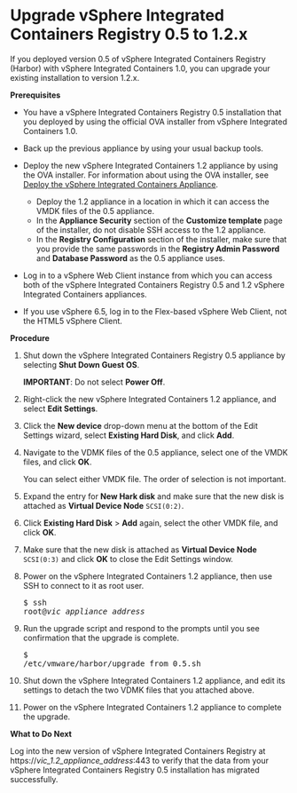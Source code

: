 # Upgrade vSphere Integrated Containers Registry 0.5 to 1.2.x #

If you deployed version 0.5 of vSphere Integrated Containers Registry (Harbor) with vSphere Integrated Containers 1.0, you can upgrade your existing installation to version 1.2.x.

**Prerequisites**

- You have a vSphere Integrated Containers Registry 0.5 installation that you deployed by using the official OVA installer from vSphere Integrated Containers 1.0.
- Back up the previous appliance by using your usual backup tools.
- Deploy the new vSphere Integrated Containers 1.2 appliance by using the OVA installer. For information about using the OVA installer, see [Deploy the vSphere Integrated Containers Appliance](deploy_vic_appliance.md). 

   - Deploy the  1.2 appliance in a location in which it can access the VMDK files of the 0.5 appliance.
   - In the **Appliance Security** section of the **Customize template** page of the installer, do not disable SSH access to the 1.2 appliance.
   - In the **Registry Configuration** section of the installer, make sure that you provide the same passwords in the **Registry Admin Password** and **Database Password** as the 0.5 appliance uses. 
- Log in to a vSphere Web Client instance from which you can access both of the vSphere Integrated Containers Registry 0.5 and 1.2 vSphere Integrated Containers appliances. 
- If you use vSphere 6.5, log in to the Flex-based vSphere Web Client, not the HTML5 vSphere Client.


**Procedure**


1. Shut down the vSphere Integrated Containers Registry 0.5 appliance by selecting **Shut Down Guest OS**.

   **IMPORTANT**: Do not select **Power Off**.
4. Right-click the new vSphere Integrated Containers 1.2 appliance, and select **Edit Settings**.
5. Click the **New device** drop-down menu at the bottom of the Edit Settings wizard, select **Existing Hard Disk**, and click **Add**.
6. Navigate to the VDMK files of the 0.5 appliance, select one of the VMDK files, and click **OK**.

    You can select either VMDK file. The order of selection is not important.
7. Expand the entry for **New Hark disk** and make sure that the new disk is attached as **Virtual Device Node** `SCSI(0:2)`.
8. Click **Existing Hard Disk** > **Add** again, select the other VMDK file, and click **OK**.
9. Make sure that the new disk is attached as **Virtual Device Node** `SCSI(0:3)` and click **OK** to close the Edit Settings window.
11. Power on the vSphere Integrated Containers 1.2 appliance, then use SSH to connect to it as root user.<pre>$ ssh root@<i>vic_appliance_address</i></pre>
13. Run the upgrade script and respond to the prompts until you see confirmation that the upgrade is complete.<pre>$ /etc/vmware/harbor/upgrade_from_0.5.sh</pre>
9. Shut down the vSphere Integrated Containers 1.2 appliance, and edit its settings to detach the two VDMK files that you attached above.
9. Power on the vSphere Integrated Containers 1.2 appliance to complete the upgrade.

**What to Do Next**

Log into the new version of vSphere Integrated Containers Registry at https://<i>vic_1.2_appliance_address</i>:443 to verify that the data from your vSphere Integrated Containers Registry 0.5 installation has migrated successfully.

